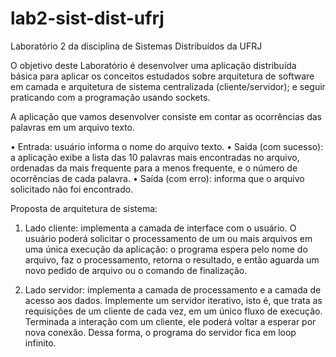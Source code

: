 # lab2-sist-dist-ufrj
Laboratório 2 da disciplina de Sistemas Distribuídos da UFRJ

O objetivo deste Laboratório é desenvolver uma aplicação distribuída básica para aplicar os conceitos estudados sobre arquitetura de software em camada e arquitetura de sistema centralizada (cliente/servidor); e seguir praticando com a programação usando sockets.

A aplicação que vamos desenvolver consiste em contar as ocorrências das palavras em um arquivo texto.

• Entrada: usuário informa o nome do arquivo texto.
• Saída (com sucesso): a aplicação exibe a lista das 10 palavras mais encontradas no arquivo, ordenadas da mais frequente para a menos frequente, e o número de ocorrências de cada palavra.
• Saída (com erro): informa que o arquivo solicitado não foi encontrado.

Proposta de arquitetura de sistema:

1. Lado cliente: implementa a camada de interface com o usuário. O usuário poderá solicitar o processamento de um ou mais arquivos em uma única execução da aplicação: o programa espera pelo nome do arquivo, faz o processamento, retorna o resultado, e então aguarda um novo pedido de arquivo ou o comando de finalização.

2. Lado servidor: implementa a camada de processamento e a camada de acesso aos dados. Implemente um servidor iterativo, isto é, que trata as requisições 
de um cliente de cada vez, em um único fluxo de execução. Terminada a interação com um cliente, ele poderá voltar a esperar por nova conexão. Dessa forma, o programa do servidor fica em loop infinito.